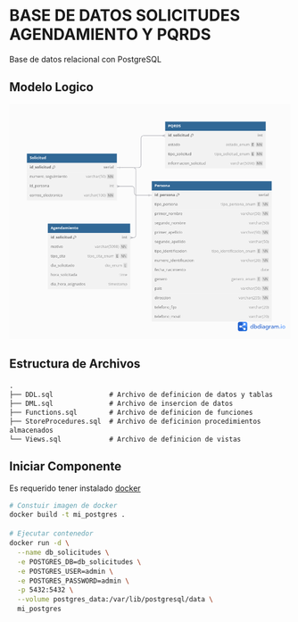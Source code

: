 # BASE DE DATOS SOLICITUDES AGENDAMIENTO Y PQRDS

Base de datos relacional con PostgreSQL

## Modelo Logico
![alt text](modeloLogico.png)

## Estructura de Archivos
```
.
├── DDL.sql              # Archivo de definicion de datos y tablas
├── DML.sql              # Archivo de insercion de datos
├── Functions.sql        # Archivo de definicion de funciones
├── StoreProcedures.sql  # Archivo de deficinion procedimientos almacenados
└── Views.sql            # Archivo de definicion de vistas
```

## Iniciar Componente 

Es requerido tener instalado [docker](https://docs.docker.com/get-started/get-docker/)
```sh
# Constuir imagen de docker
docker build -t mi_postgres .

# Ejecutar contenedor
docker run -d \
  --name db_solicitudes \
  -e POSTGRES_DB=db_solicitudes \
  -e POSTGRES_USER=admin \
  -e POSTGRES_PASSWORD=admin \
  -p 5432:5432 \
  --volume postgres_data:/var/lib/postgresql/data \
  mi_postgres
```